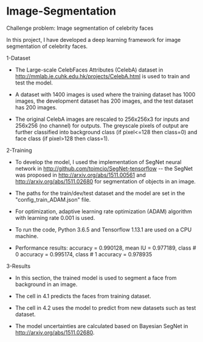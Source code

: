 # Image-Segmentation
Challenge problem: Image segmentation of celebrity faces

In this project, I have developed a deep learning framework for image segmentation of celebrity faces.

1-Dataset

- The Large-scale CelebFaces Attributes (CelebA) dataset in http://mmlab.ie.cuhk.edu.hk/projects/CelebA.html is used to train and test the model.

- A dataset with 1400 images is used where the training dataset has 1000 images, the development dataset has 200 images, and the test dataset has 200 images.

- The original CelebA images are rescaled to 256x256x3 for inputs and 256x256 (no channel) for outputs. The greyscale pixels of output are further classified into background class (if pixel<=128 then class=0) and face class (if pixel>128 then class=1).

2-Training

- To develop the model, I used the implementation of SegNet neural network in http://github.com/toimcio/SegNet-tensorflow -- the SegNet was proposed in http://arxiv.org/abs/1511.00561 and http://arxiv.org/abs/1511.02680 for segmentation of objects in an image.

- The paths for the train/dev/test dataset and the model are set in the "config_train_ADAM.json" file.

- For optimization, adaptive learning rate optimization (ADAM) algorithm with learning rate 0.001 is used.

- To run the code, Python 3.6.5 and Tensorflow 1.13.1 are used on a CPU machine.

- Performance results: accuracy = 0.990128, mean IU = 0.977189, class # 0 accuracy = 0.995174, class # 1 accuracy = 0.978935

3-Results

- In this section, the trained model is used to segment a face from background in an image.

- The cell in 4.1 predicts the faces from training dataset.

- The cell in 4.2 uses the model to predict from new datasets such as test dataset.

- The model uncertainties are calculated based on Bayesian SegNet in http://arxiv.org/abs/1511.02680.

